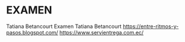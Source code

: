 # EXAMEN
Tatiana Betancourt Examen 
Tatiana Betancourt
https://entre-ritmos-y-pasos.blogspot.com/
https://www.servientrega.com.ec/
